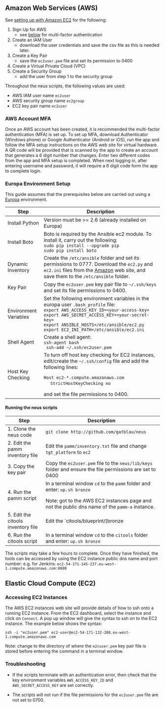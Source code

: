 ## Amazon Web Services (AWS)

See [setting up with Amazon EC2](http://docs.aws.amazon.com/AWSEC2/latest/UserGuide/get-set-up-for-amazon-ec2.html) for the following:

1. Sign Up for AWS
   * see [below](#mfa) for multi-factor authentication
2. Create an IAM User
   * download the user credentials and save the csv file as this is needed later.
3. Create a Key Pair
   * save the `ec2user.pem` file and set its permission to 0400
4. Create a Virtual Private Cloud (VPC)
5. Create a Security Group
   * add the user from step 1 to the security group

Throughout the neus scripts, the following values are used:

* AWS IAM user name `ec2user`
* AWS security group name `ec2group`
* EC2 key pair name `ec2user`

### <a name="mfa"></a> AWS Account MFA

Once an AWS account has been created, it is recommended the multi-factor authentication (MFA) is set up.  To set up MFA, download Authenticator (Windows phone) or Google Authenticator (Android or iOS), run the app and follow the MFA setup instructions on the AWS web site for virtual hardware.  A QR code will be provided that is scanned by the app to create an account that generates a 6 digit number that changes.  Enter two different codes from the app and MFA setup is completed.  When next logging in, after entering username and password, it will require a 6 digit code form the app to complete login.

### Europa Environment Setup

This guide assumes that the prerequisites below are carried out using a [Europa](http://github.com/gatblau/europa) environment.

| Step | Description |
|--------|--------|
| Install Python | Version must be >= 2.6 (already installed on Europa)       |
| Install Boto | Boto is required by the Ansible ec2 module.  To install it, carry out the following:</br> `sudo pip install --upgrade pip` </br> `sudo pip install boto` |
| Dynamic Inventory | Create the `/etc/ansible` folder and set its permissions to 0777. Download the `ec2.py` and `ec2.ini` files from the [Amazon](https://aws.amazon.com/blogs/apn/getting-started-with-ansible-and-dynamic-amazon-ec2-inventory-management) web site, and save them to the `/etc/ansible` folder. |
| Key Pair | Copy the `ec2user.pem` key pair file to `~/.ssh/keys` and set its file permissions to 0400. |
| Environment Variables | Set the following environment variables in the europa user `.bash_profile` file:</br>`export AWS_ACCESS_KEY_ID=<your-access-key>`</br>`export AWS_SECRET_ACCESS_KEY=<your-secret-key>`</br>`export ANSIBLE_HOSTS=/etc/ansible/ec2.py`</br>`export EC2_INI_PATH=/etc/ansible/ec2.ini` |
| Shell Agent | Create a shell agent:</br>`ssh-agent bash`</br>` ssh-add ~/.ssh/ec2user.pem` |
| Host Key Checking | To turn off host key checking for EC2 instances, edit/create the `~/.ssh/config` file and add the following lines:</p>`Host ec2-*.compute.amazonaws.com`</br>&nbsp;&nbsp;&nbsp;&nbsp;&nbsp;`StrictHostKeyChecking no`</p> and set the file permissions to 0400. |

#### Running the neus scripts

| Step | Description |
|--------|--------|
| 1. Clone the neus code | `git clone http://github.com/gatblau/neus` |
| 2. Edit the pamm inventory file | Edit the `pamm/inventory.txt` file and change `tgt_platform` to `ec2` |
| 3. Copy the key pair | Copy the `ec2user.pem` file to the `neus/lib/keys` folder and ensure the file permissions are set to 0400 |
| 4. Run the pamm script | In a terminal window `cd` to the `pamm` folder and enter: `up.sh bronze`</p>Note: got to the AWS EC2 instances page and not the public dns name of the `pamm-a` instance. |
| 5. Edit the citools inventory file | Edit the `citools/blueprint/[bronze|silver|gold]/localhost` file and change:</br> `tgt_platform` to `ec2`</br> `ci_dit_public_dns_name` to the `pamm-a` public dns name</br> `ci_b_instance_type` to `c3.large` |
| 6. Run the citools script | In a terminal window `cd` to the `citools` folder and enter: `up.sh bronze` |

The scripts may take a few hours to complete.  Once they have finished, the tools can be accessed by using the EC2 instance public dns name and port number:
e.g. for Jenkins: `ec2-54-171-145-237.eu-west-1.compute.amazonaws.com:8080`


## Elastic Cloud Compute (EC2)

### Accessing EC2 Instances

The AWS EC2 instances web site will provide details of how to ssh onto a running EC2 instance.  From the EC2 dashboard, select the instance and click on `Connect`.  A pop up window will give the syntax to ssh on to the EC2 instance.  The example below shows the syntax:

`ssh -i "ec2user.pem" ec2-user@ec2-54-171-132-208.eu-west-1.compute.amazonaws.com`

Note: change to the directory of where the `e2cuser.pem` key pair file is stored before entering the command in a terminal window.

### Troubleshooting

-  If the scripts terminate with an authentication error, then check that the key environment variables `AWS_ACCESS_KEY_ID` and `AWS_SECRET_ACCESS_KEY` are set correctly.

- The scripts will not run if the file permissions for the `ec2user.pem` file are not set to 0700.